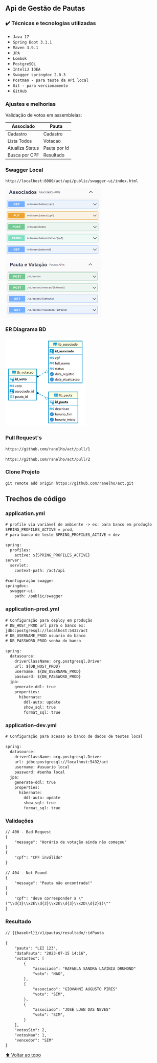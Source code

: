 ## Api de Gestão de Pautas

### ✔️ Técnicas e tecnologias utilizadas

- ``Java 17``
- ``Spring Boot 3.1.1``
- ``Maven 3.9.1``
- ``JPA``
- ``Lombok``
- ``PostgreSQL``
- ``InteliJ IDEA``
- ``Swagger springdoc 2.0.3``
- ``Postman - para teste da APi local``
- ``Git - para versionamento``
- ``GitHub``

### Ajustes e melhorias

Validação de votos em assembleias:

|Associado | Pauta        |
| --- | --- |
| Cadastro | Cadastro     |
| Lista Todos | Votacao      |
| Atualiza Status  | Pauta por Id |
| Busca por CPF  | Resultado    |

### Swagger Local
```
http://localhost:8080/act/api/public/swagger-ui/index.html
```
  <img src="associados.png" width=300>  <img src="pauta.png" width=300>

### ER Diagrama BD
<img src="database.png" width=250>

### Pull Request's
```
https://github.com/ranelho/act/pull/1

https://github.com/ranelho/act/pull/2
```


### Clone Projeto
```
git remote add origin https://github.com/ranelho/act.git
```
## Trechos de código
### application.yml 

```
# profile via variável de ambiente -> ex: para banco em produção SPRING_PROFILES_ACTIVE = prod,
# para banco de teste SPRING_PROFILES_ACTIVE = dev

spring:
  profiles:
    active: ${SPRING_PROFILES_ACTIVE}
server:
  servlet:
    context-path: /act/api

#configuração swagger
springdoc:
  swagger-ui:
    path: /public/swagger
```

### application-prod.yml
```
# Configuração para deploy em produção
# DB_HOST_PROD url para o banco ex: jdbc:postgresql://localhost:5432/act
# DB_USERNAME_PROD usuario do banco
# DB_PASSWORD_PROD senha do banco

spring:
  datasource:
    driverClassName: org.postgresql.Driver
    url: ${DB_HOST_PROD}
    username: ${DB_USERNAME_PROD}
    password: ${DB_PASSWORD_PROD}
  jpa:
    generate-ddl: true
    properties:
      hibernate:
        ddl-auto: update
        show_sql: true
        format_sql: true
```
### application-dev.yml

```
# Configuração para acesso ao banco de dados de testes local

spring:
  datasource:
    driverClassName: org.postgresql.Driver
    url: jdbc:postgresql://localhost:5432/act
    username: #usuario local
    password: #senha local
  jpa:
    generate-ddl: true
    properties:
      hibernate:
        ddl-auto: update
        show_sql: true
        format_sql: true
```

### Validações
```
// 400 - Bad Request
{    
    "message": "Horário de votação ainda não começou"   
}
{    
    "cpf": "CPF inválido"                               
}

// 404 - Not Found
{    
    "message": "Pauta não encontrada!"                  
}
{
    "cpf": "deve corresponder a \"(^\\d{3}\\x2E\\d{3}\\x2E\\d{3}\\x2D\\d{2}$)\""
}

```
### Resultado
```
// {{baseUrl}}/v1/pautas/resultado/:idPauta

{  
    "pauta": "LEI 123",
    "dataPauta": "2023-07-15 14:16",
    "votantes": [
        {
            "associado": "RAFAELA SANDRA LAVÍNIA DRUMOND"
            "voto": "NAO",
        },
        {
            "associado": "GIOVANNI AUGUSTO PIRES"
            "voto": "SIM",
        },
        {
            "associado": "JOSÉ LUAN DAS NEVES"
            "voto": "SIM",
        }
    ],
    "votosSim": 2,
    "votosNao": 1,
    "vencedor": "SIM"
}
```
[⬆ Voltar ao topo](https://github.com/ranelho/act)<br>